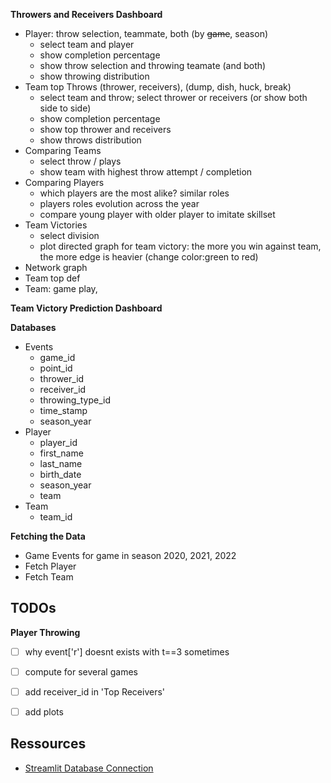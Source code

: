 **Throwers and Receivers Dashboard**

- Player: throw selection, teammate, both (by ~~game~~, season)
    * select team and player
    * show completion percentage
    * show throw selection and throwing teamate (and both)
    * show throwing distribution
- Team top Throws (thrower, receivers), (dump, dish, huck, break)
    * select team and throw; select thrower or receivers (or show both side to side)
    * show completion percentage
    * show top thrower and receivers
    * show throws distribution
- Comparing Teams
    * select throw / plays 
    * show team with highest throw attempt / completion
- Comparing Players
    * which players are the most alike? similar roles
    * players roles evolution across the year 
    * compare young player with older player to imitate skillset
- Team Victories
    * select division
    * plot directed graph for team victory: the more you win against 
      team, the more edge is heavier (change color:green to red)
- Network graph
- Team top def
- Team: game play, 

**Team Victory Prediction Dashboard**




**Databases**

- Events
    * game_id
    * point_id
    * thrower_id
    * receiver_id
    * throwing_type_id
    * time_stamp
    * season_year
- Player
    * player_id
    * first_name
    * last_name
    * birth_date
    * season_year
    * team
- Team
    * team_id

**Fetching the Data**

- Game Events for game in season 2020, 2021, 2022
- Fetch Player
- Fetch Team


## TODOs

**Player Throwing**

- [ ] why event['r'] doesnt exists with t==3 sometimes
- [ ] compute for several games
- [ ] add receiver_id in 'Top Receivers'
- [ ] add plots


## Ressources


- [Streamlit Database Connection](https://docs.streamlit.io/knowledge-base/tutorials/databases)


